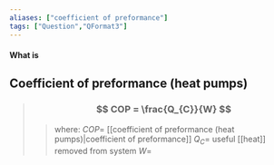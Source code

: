 ```yaml
---
aliases: ["coefficient of preformance"]
tags: ["Question","QFormat3"]
---
```


#### What is
## Coefficient of preformance (heat pumps)

> ### $$ COP = \frac{Q_{C}}{W} $$ 
>> where:
>> $COP=$ [[coefficient of preformance (heat pumps)|coefficient of preformance]] 
>> $Q_{C}=$ useful [[heat]] removed from system
>> $W=$
